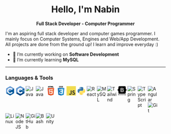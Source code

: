<h1 align="center">Hello, I'm Nabin</h1>
 <p align="center"><strong>Full Stack Developer - Computer Programmer</strong></p> 

I'm an aspiring full stack developer and computer games programmer. 
I mainly focus on Computer Systems, Engines and Web/App Development.
All projects are done from the ground up! I learn and improve everyday :)
      
- 🔭 I’m currently working on **Software Development**
- 🌱 I’m currently learning **MySQL**

--- 

### Languages & Tools
<img align="left" alt="C" width="30px" style="padding-right:2px;" src="https://raw.githubusercontent.com/devicons/devicon/master/icons/c/c-original.svg"/>
<img align="left" alt="C++" width="30px" style="padding-right:2px;" src="https://raw.githubusercontent.com/devicons/devicon/master/icons/cplusplus/cplusplus-original.svg" />
<img align="left" alt="Java" width="30px" style="padding-right:2px;" src="https://cdn.jsdelivr.net/gh/devicons/devicon/icons/java/java-original.svg"/>
<img align="left" alt="Java" width="30px" style="padding-right:2px;" src="https://upload.wikimedia.org/wikipedia/commons/c/cf/Lua-Logo.svg"/>
<img align="left" alt="HTML" width="30px" style="padding-right:2px;" src="https://raw.githubusercontent.com/devicons/devicon/master/icons/html5/html5-original-wordmark.svg" />
<img align="left" alt="CSS" width="30px" style="padding-right:2px;" src="https://raw.githubusercontent.com/devicons/devicon/master/icons/css3/css3-original-wordmark.svg" />
<img align="left" alt="JavaScript" width="30px" style="padding-right:2px;" src="https://raw.githubusercontent.com/devicons/devicon/master/icons/javascript/javascript-original.svg" />
<img align="left" alt="Python" width="30px" style="padding-right:2px;" src="https://raw.githubusercontent.com/devicons/devicon/master/icons/python/python-original.svg" />
<img align="left" alt="React" width="30px" style="padding-right:2px;" src="https://cdn.jsdelivr.net/gh/devicons/devicon/icons/react/react-original.svg" />
<img align="left" alt="MySQL" width="30px" style="padding-right:2px;" src="https://camo.githubusercontent.com/7518bdbe92e34ee62df755ffe857fafb4a7c537ed0e1b9f6a5bef7a1d3c8356a/68747470733a2f2f7777772e7376677265706f2e636f6d2f73686f772f3330333232392f6d6963726f736f66742d73716c2d7365727665722d6c6f676f2e737667" />

<img align="left" alt="Tailwind" width="30px" style="padding-right:2px;" src="https://static-00.iconduck.com/assets.00/tailwind-css-icon-2048x1229-u8dzt4uh.png" />
<img align="left" alt="Bootstrap" width="30px" style="padding-right:2px;" src="https://raw.githubusercontent.com/devicons/devicon/master/icons/bootstrap/bootstrap-plain-wordmark.svg" />

<img align="left" alt="Spring" width="30px" style="padding-right:2px;" src="https://cdn.jsdelivr.net/gh/devicons/devicon/icons/spring/spring-original.svg" />
<img align="left" alt="TypeScript" width="30px" style="padding-right:2px;" src="https://cdn.jsdelivr.net/gh/devicons/devicon/icons/typescript/typescript-plain.svg" />
<img align="left" alt="Angular" width="30px" style="padding-right:2px;" src="https://cdn.jsdelivr.net/gh/devicons/devicon/icons/angularjs/angularjs-plain.svg" />
<img align="left" alt="Git" width="30px" style="padding-right:2px;" src="https://cdn.jsdelivr.net/gh/devicons/devicon/icons/git/git-original.svg" />
<img align="left" alt="Linux" width="30px" style="padding-right:2px;" src="https://cdn.jsdelivr.net/gh/devicons/devicon/icons/linux/linux-original.svg" />
<img align="left" alt="NodeJS" width="30px" style="padding-right:2px;" src="https://cdn.jsdelivr.net/gh/devicons/devicon/icons/nodejs/nodejs-original.svg" />
<img align="left" alt="GitHub" width="30px" style="padding-right:2px;" src="https://cdn.jsdelivr.net/gh/devicons/devicon/icons/github/github-original.svg" />
<img align="left" alt="Bash" width="30px" style="padding-right:2px;" src="https://cdn.jsdelivr.net/gh/devicons/devicon/icons/bash/bash-original.svg" />
<img align="left" alt="Unity" width="30px" style="padding-right:2px;" src="https://cdn-icons-png.freepik.com/512/5969/5969346.png" />
<br />
